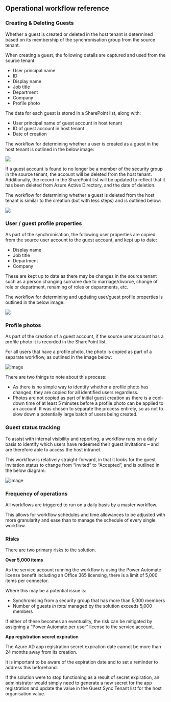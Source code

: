 ## Operational workflow reference

### Creating & Deleting Guests

Whether a guest is created or deleted in the host tenant is determined based on its membership of the synchronisation group from the source tenant.

When creating a guest, the following details are captured and used from the source tenant:

-   User principal name
-   ID
-   Display name
-   Job title
-   Department
-   Company
-   Profile photo

The data for each guest is stored in a SharePoint list, along with:

-   User principal name of guest account in host tenant
-   ID of guest account in host tenant
-   Date of creation

The workflow for determining whether a user is created as a guest in the host tenant is outlined in the below image:

<img src="https://user-images.githubusercontent.com/51473494/214439354-599f78fb-ccde-40ff-957a-8b43777f0c90.png">


If a guest account is found to no longer be a member of the security group in the source tenant, the account will be deleted from the host tenant. Additionally, the record in the SharePoint list will be updated to reflect that it has been deleted from Azure Active Directory, and the date of deletion.

The workflow for determining whether a guest is deleted from the host tenant is similar to the creation (but with less steps) and is outlined below:

<img src="https://user-images.githubusercontent.com/51473494/214439455-3f733f03-e449-443b-8c87-f5d97f25718f.png">


### User / guest profile properties

As part of the synchronisation, the following user properties are copied from the source user account to the guest account, and kept up to date:

-   Display name
-   Job title
-   Department
-   Company

These are kept up to date as there may be changes in the source tenant such as a person changing surname due to marriage/divorce, change of role or department, renaming of roles or departments, etc.

The workflow for determining and updating user/guest profile properties is outlined in the below image:

<img src="https://user-images.githubusercontent.com/51473494/214439580-5b58d55e-9986-4d6b-8892-61b4daa37165.png">


### Profile photos

As part of the creation of a guest account, if the source user account has a profile photo it is recorded in the SharePoint list.

For all users that have a profile photo, the photo is copied as part of a separate workflow, as outlined in the image below:

![image](https://user-images.githubusercontent.com/51473494/214439676-5966b037-d906-4dc5-a841-c5b17ef9130e.png)


There are two things to note about this process:

-   As there is no simple way to identify whether a profile photo has changed, they are copied for all identified users regardless.
-   Photos are not copied as part of initial guest creation as there is a cool-down time of at least 5 minutes before a profile photo can be applied to an account. It was chosen to separate the process entirely, so as not to slow down a potentially large batch of users being created.

### Guest status tracking

To assist with internal visibility and reporting, a workflow runs on a daily basis to identify which users have redeemed their guest invitations – and are therefore able to access the host intranet.

This workflow is relatively straight-forward, in that it looks for the guest invitation status to change from “Invited” to “Accepted”, and is outlined in the below diagram:

![image](https://user-images.githubusercontent.com/51473494/214439747-2304cb56-bc1c-48da-9cd4-29a344269d25.png)


### Frequency of operations

All workflows are triggered to run on a daily basis by a master workflow.

This allows for workflow schedules and time allowances to be adjusted with more granularity and ease than to manage the schedule of every single workflow.

### Risks

There are two primary risks to the solution.

**Over 5,000 items**

As the service account running the workflow is using the Power Automate license benefit including an Office 365 licensing, there is a limit of 5,000 items per connector.

Where this may be a potential issue is:

-   Synchronising from a security group that has more than 5,000 members
-   Number of guests *in total* managed by the solution exceeds 5,000 members

If either of these becomes an eventuality, the risk can be mitigated by assigning a “Power Automate per user” license to the service account.

**App registration secret expiration**

The Azure AD app registration secret expiration date cannot be more than 24 months away from its creation.

It is important to be aware of the expiration date and to set a reminder to address this beforehand.

If the solution were to stop functioning as a result of secret expiration, an administrator would simply need to generate a new secret for the app registration and update the value in the Guest Sync Tenant list for the host organisation value.
